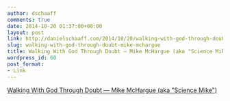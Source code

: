 ```yaml
---
author: dschaaff
comments: true
date: 2014-10-20 01:37:00+00:00
layout: post
link: http://danielschaaff.com/2014/10/20/walking-with-god-through-doubt-mike-mchargue/
slug: walking-with-god-through-doubt-mike-mchargue
title: Walking With God Through Doubt — Mike McHargue (aka "Science Mike")
wordpress_id: 60
post_format:
- Link
---
```


[Walking With God Through Doubt — Mike McHargue (aka "Science Mike")](http://mikemchargue.com/blog/2014/10/16/walking-with-god-through-doubt)
